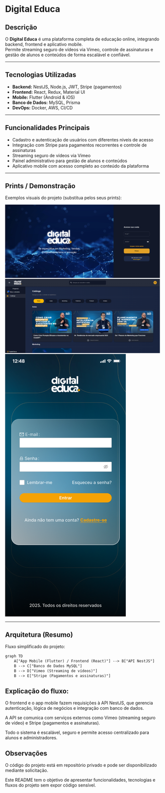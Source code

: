 # Digital Educa

## Descrição
O **Digital Educa** é uma plataforma completa de educação online, integrando backend, frontend e aplicativo mobile.  
Permite streaming seguro de vídeos via Vimeo, controle de assinaturas e gestão de alunos e conteúdos de forma escalável e confiável.

---

## Tecnologias Utilizadas
- **Backend:** NestJS, Node.js, JWT, Stripe (pagamentos)  
- **Frontend:** React, Redux, Material UI  
- **Mobile:** Flutter (Android & iOS)  
- **Banco de Dados:** MySQL, Prisma  
- **DevOps:** Docker, AWS, CI/CD  

---

## Funcionalidades Principais
- Cadastro e autenticação de usuários com diferentes níveis de acesso  
- Integração com Stripe para pagamentos recorrentes e controle de assinaturas  
- Streaming seguro de vídeos via Vimeo  
- Painel administrativo para gestão de alunos e conteúdos  
- Aplicativo mobile com acesso completo ao conteúdo da plataforma  

---

## Prints / Demonstração
Exemplos visuais do projeto (substitua pelos seus prints):  

![Tela de Login](./images/login.png)  
![Tela do Painel Admin](./images/painel.png)  
![Tela do App Mobile](./images/mobile.png)  

---

## Arquitetura (Resumo)
Fluxo simplificado do projeto:

```mermaid
graph TD
    A["App Mobile (Flutter) / Frontend (React)"] --> B["API NestJS"]
    B --> C["Banco de Dados MySQL"]
    B --> D["Vimeo (Streaming de vídeos)"]
    B --> E["Stripe (Pagamentos e assinaturas)"]
```
## Explicação do fluxo:

O frontend e o app mobile fazem requisições à API NestJS, que gerencia autenticação, lógica de negócios e integração com banco de dados.

A API se comunica com serviços externos como Vimeo (streaming seguro de vídeo) e Stripe (pagamentos e assinaturas).

Todo o sistema é escalável, seguro e permite acesso centralizado para alunos e administradores.

## Observações

O código do projeto está em repositório privado e pode ser disponibilizado mediante solicitação.

Este README tem o objetivo de apresentar funcionalidades, tecnologias e fluxos do projeto sem expor código sensível.
